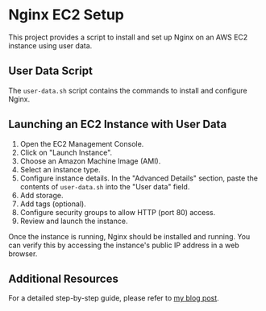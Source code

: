 # Nginx EC2 Setup

This project provides a script to install and set up Nginx on an AWS EC2 instance using user data.

## User Data Script

The `user-data.sh` script contains the commands to install and configure Nginx.

## Launching an EC2 Instance with User Data

1. Open the EC2 Management Console.
2. Click on "Launch Instance".
3. Choose an Amazon Machine Image (AMI).
4. Select an instance type.
5. Configure instance details. In the "Advanced Details" section, paste the contents of `user-data.sh` into the "User data" field.
6. Add storage.
7. Add tags (optional).
8. Configure security groups to allow HTTP (port 80) access.
9. Review and launch the instance.

Once the instance is running, Nginx should be installed and running. You can verify this by accessing the instance's public IP address in a web browser.

## Additional Resources

For a detailed step-by-step guide, please refer to [my blog post](https://tonythomas.in/how-to-install-nginx-web-server-on-an-aws-ec2-instance-using-user-data/).